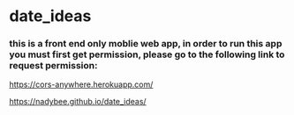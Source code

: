 # date_ideas

### this is a front end only moblie web app, in order to run this app you must first get permission, please go to the following link to request permission:

https://cors-anywhere.herokuapp.com/


 https://nadybee.github.io/date_ideas/